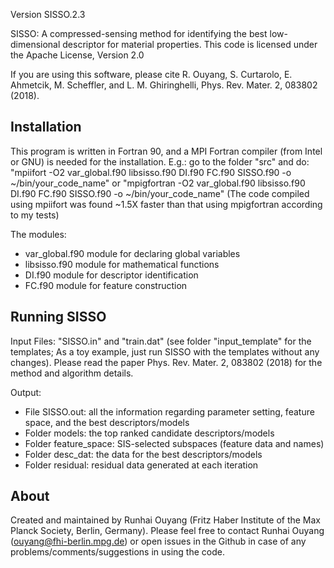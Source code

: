 
Version SISSO.2.3

SISSO: A compressed-sensing method for identifying the best low-dimensional descriptor for material properties.
This code is licensed under the Apache License, Version 2.0

If you are using this software, please cite
R. Ouyang, S. Curtarolo, E. Ahmetcik, M. Scheffler, and L. M. Ghiringhelli, Phys. Rev. Mater. 2, 083802 (2018).


Installation
-------------
This program is written in Fortran 90, and a MPI Fortran compiler (from Intel or GNU) is needed for the installation.
E.g.: go to the folder "src" and do:
"mpiifort -O2 var_global.f90 libsisso.f90 DI.f90 FC.f90 SISSO.f90 -o ~/bin/your_code_name"
or
"mpigfortran -O2 var_global.f90 libsisso.f90 DI.f90 FC.f90 SISSO.f90 -o ~/bin/your_code_name"
(The code compiled using mpiifort was found ~1.5X faster than that using mpigfortran according to my tests)

The modules:
- var_global.f90 module for declaring global variables
- libsisso.f90   module for mathematical functions
- DI.f90         module for descriptor identification
- FC.f90         module for feature construction


Running SISSO
-------------
Input Files: "SISSO.in" and "train.dat"
(see folder "input_template" for the templates; As a toy example, just run SISSO with the templates without any changes).
Please read the paper Phys. Rev. Mater. 2, 083802 (2018) for the method and algorithm details.

Output:
- File SISSO.out: all the information regarding parameter setting, feature space, and the best descriptors/models
- Folder models: the top ranked candidate descriptors/models
- Folder feature_space: SIS-selected subspaces (feature data and names)
- Folder desc_dat: the data for the best descriptors/models
- Folder residual: residual data generated at each iteration


About
-------------
Created and maintained by Runhai Ouyang (Fritz Haber Institute of the Max Planck Society, Berlin, Germany).
Please feel free to contact Runhai Ouyang (ouyang@fhi-berlin.mpg.de) or open issues in the Github in case of any problems/comments/suggestions in using the code.

